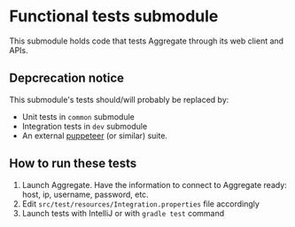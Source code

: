 # Functional tests submodule

This submodule holds code that tests Aggregate through its web client and APIs. 

## Depcrecation notice

This submodule's tests should/will probably be replaced by:

 - Unit tests in `common` submodule
 - Integration tests in `dev` submodule
 - An external [puppeteer](https://github.com/GoogleChrome/puppeteer) (or similar) suite.
 
## How to run these tests

1. Launch Aggregate. Have the information to connect to Aggregate ready: host, ip, username, password, etc.
1. Edit `src/test/resources/Integration.properties` file accordingly
1. Launch tests with IntelliJ or with `gradle test` command 